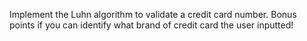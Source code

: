 Implement the Luhn algorithm to validate a credit card number. Bonus points if you can identify what brand of credit card the user inputted!